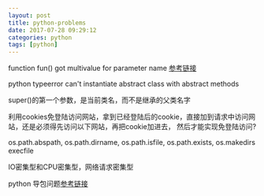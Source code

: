 ```yaml
---
layout: post
title: python-problems
date: 2017-07-28 09:29:12
categories: python
tags: [python]
---
```


function fun() got multivalue for parameter name
[参考链接][参考地址]

python typeerror can't instantiate abstract class with abstract methods

super()的第一个参数，是当前类名，而不是继承的父类名字

利用cookies免登陆访问网站，拿到已经登陆后的cookie，直接加到请求中访问网站，还是必须得先访问以下网站，再把cookie加进去，
然后才能实现免登陆访问?

os.path.abspath, os.path.dirname, os.path.isfile, os.path.exists, os.makedirs
execfile

IO密集型和CPU密集型，网络请求密集型

python 导包问题[参考链接][import]

[参考地址]: https://stackoverflow.com/questions/18950054/class-method-generates-typeerror-got-multiple-values-for-keyword-argument
[import]:http://blog.csdn.net/sasoritattoo/article/details/9706295
